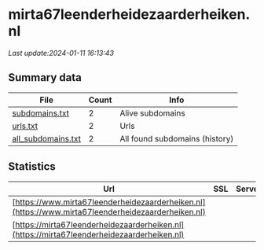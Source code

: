# mirta67leenderheidezaarderheiken.nl
*Last update:2024-01-11 16:13:43*
## Summary data
| File       | Count | Info |
|------------|-------|------|
|[subdomains.txt](/data/mirta67leenderheidezaarderheiken/subdomains.txt)|2|Alive subdomains|
|[urls.txt](/data/mirta67leenderheidezaarderheiken/urls.txt)|2|Urls|
|[all_subdomains.txt](/data/mirta67leenderheidezaarderheiken/all_subdomains.txt)|2|All found subdomains (history)|
## Statistics
| Url | SSL | Server | Cookie | HSTS | CSP | XFO | XXP | RP | Tech |
|------------|-------|------|------|------|------|------|------|------|------|
|[https://www.mirta67leenderheidezaarderheiken.nl](https://www.mirta67leenderheidezaarderheiken.nl)| | | | | | | |:white_check_mark: ||
|[https://mirta67leenderheidezaarderheiken.nl](https://mirta67leenderheidezaarderheiken.nl)| | | | | | | |:white_check_mark: ||